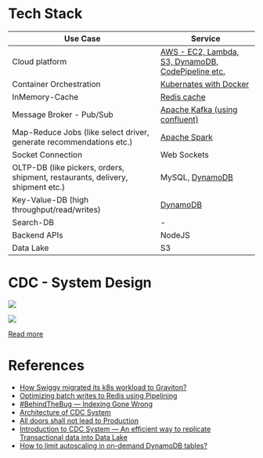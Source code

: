 # Tech Stack

| Use Case                                                                       | Service                                                                                          |
|--------------------------------------------------------------------------------|--------------------------------------------------------------------------------------------------|
| Cloud platform                                                                 | [AWS - EC2, Lambda, S3, DynamoDB, CodePipeline etc.](../../2_AWSComponents/Readme.md)            |
| Container Orchestration                                                        | [Kubernates with Docker](../../1_HLDDesignComponents/6_ContainerOrchestrationServices/Readme.md) |
| InMemory-Cache                                                                 | [Redis cache](../../1_HLDDesignComponents/3_DatabaseComponents/In-Memory-Cache/Redis/Readme.md)  |
| Message Broker - Pub/Sub                                                       | [Apache Kafka (using confluent)](../../1_HLDDesignComponents/4_MessageBrokers/Kafka/Readme.md)   |
| Map-Reduce Jobs (like select driver, generate recommendations etc.)            | [Apache Spark](../../1_HLDDesignComponents/5_BigDataComponents/ETLServices/StreamProcessing/ApacheSpark.md)  |
| Socket Connection                                                              | Web Sockets                                                                                      |
| OLTP-DB (like pickers, orders, shipment, restaurants, delivery, shipment etc.) | MySQL, [DynamoDB]()                                                                              |
| Key-Value-DB (high throughput/read/writes)                                     | [DynamoDB]()                                                                                     |
| Search-DB                                                                      | -                                                                                                |
| Backend APIs                                                                   | NodeJS                                                                                           |
| Data Lake                                                                      | S3                                                                                               |

# CDC - System Design

![](https://miro.medium.com/v2/resize:fit:1400/0*nP8YV-H-FBTPXBUg)

![](https://miro.medium.com/v2/resize:fit:1400/format:webp/1*V8PvRfNVyd0OM2E4AKstgg.png)

[Read more](https://bytes.swiggy.com/architecture-of-cdc-system-a975a081691f)

# References
- [How Swiggy migrated its k8s workload to Graviton?](https://bytes.swiggy.com/how-swiggy-migrated-its-k8s-workload-to-graviton-d2643bbc7871)
- [Optimizing batch writes to Redis using Pipelining](https://bytes.swiggy.com/optimizing-batch-writes-to-redis-using-pipelining-d480ebaf4653)
- [#BehindTheBug — Indexing Gone Wrong](https://bytes.swiggy.com/behindthebug-indexing-gone-wrong-6b4d682fd805)
- [Architecture of CDC System](https://bytes.swiggy.com/architecture-of-cdc-system-a975a081691f)
- [All doors shall not lead to Production](https://bytes.swiggy.com/all-doors-shall-not-lead-to-production-e33bf293265f)
- [Introduction to CDC System — An efficient way to replicate Transactional data into Data Lake](https://bytes.swiggy.com/introduction-to-cdc-system-an-efficient-way-to-replicate-transactional-data-into-data-lake-c10f99c7a3fd)
- [How to limit autoscaling in on-demand DynamoDB tables?](https://bytes.swiggy.com/how-to-limit-autoscaling-in-on-demand-dynamodb-tables-c57e20cbbbcf)